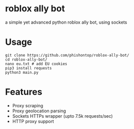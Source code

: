 # roblox ally bot
a simple yet advanced python roblox ally bot, using sockets

# Usage
```
git clone https://github.com/phishontop/roblox-ally-bot/
cd roblox-ally-bot/
nano eu.txt # add EU cookies
pip3 install requests
python3 main.py
```

# Features
- Proxy scraping
- Proxy geolocation parsing
- Sockets HTTPs wrapper (upto 7.5k requests/sec)
- HTTP proxy support
